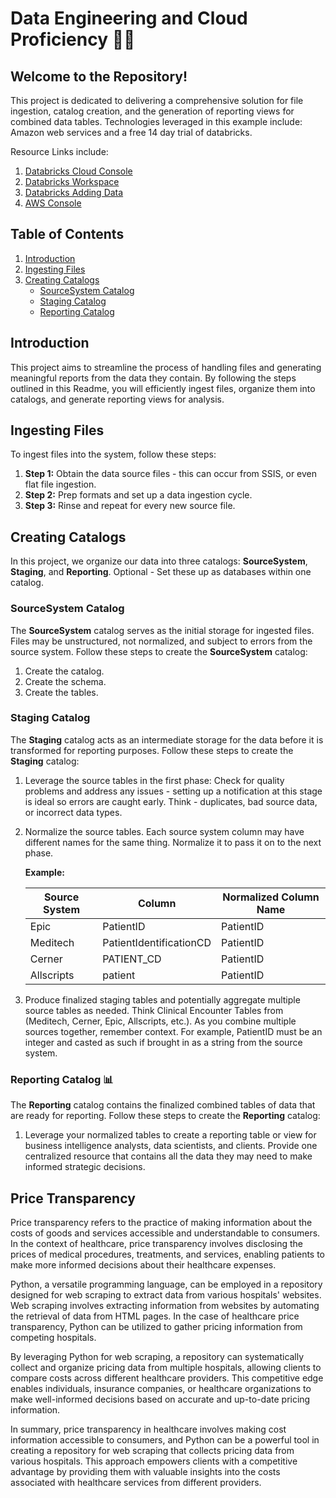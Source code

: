 # Data Engineering and Cloud Proficiency 🧑‍💻

## Welcome to the Repository!

This project is dedicated to delivering a comprehensive solution for file ingestion, catalog creation, and the generation of reporting views for combined data tables. Technologies leveraged in this example include: Amazon web services and a free 14 day trial of databricks.

Resource Links include: 
1. [Databricks Cloud Console](https://accounts.cloud.databricks.com/workspaces/1179215281469068)
2. [Databricks Workspace](https://dbc-f59dffe9-297c.cloud.databricks.com/onboarding?o=5960597514985596#)
3. [Databricks Adding Data](https://dbc-f59dffe9-297c.cloud.databricks.com/dataingestion/add?o=5960597514985596#)
4. [AWS Console](https://us-east-2.console.aws.amazon.com/console/home?region=us-east-2)

## Table of Contents

1. [Introduction](#introduction)
2. [Ingesting Files](#ingesting-files)
3. [Creating Catalogs](#creating-catalogs)
    * [SourceSystem Catalog](#sourcesystem-catalog)
    * [Staging Catalog](#staging-catalog)
    * [Reporting Catalog](#reporting-catalog)

## Introduction <a name="introduction"></a>

This project aims to streamline the process of handling files and generating meaningful reports from the data they contain. By following the steps outlined in this Readme, you will efficiently ingest files, organize them into catalogs, and generate reporting views for analysis.

## Ingesting Files <a name="ingesting-files"></a>

To ingest files into the system, follow these steps:

1. **Step 1:** Obtain the data source files - this can occur from SSIS, or even flat file ingestion.
2. **Step 2:** Prep formats and set up a data ingestion cycle.
3. **Step 3:** Rinse and repeat for every new source file.

## Creating Catalogs <a name="creating-catalogs"></a>

In this project, we organize our data into three catalogs: **SourceSystem**, **Staging**, and **Reporting**. Optional - Set these up as databases within one catalog.

### SourceSystem Catalog <a name="sourcesystem-catalog"></a>

The **SourceSystem** catalog serves as the initial storage for ingested files. Files may be unstructured, not normalized, and subject to errors from the source system. Follow these steps to create the **SourceSystem** catalog:

1. Create the catalog.
2. Create the schema.
3. Create the tables.

### Staging Catalog <a name="staging-catalog"></a>

The **Staging** catalog acts as an intermediate storage for the data before it is transformed for reporting purposes. Follow these steps to create the **Staging** catalog:

1. Leverage the source tables in the first phase: Check for quality problems and address any issues - setting up a notification at this stage is ideal so errors are caught early. Think - duplicates, bad source data, or incorrect data types.
2. Normalize the source tables. Each source system column may have different names for the same thing. Normalize it to pass it on to the next phase.

   **Example:**

   | Source System | Column                  | Normalized Column Name |
   | -------------- | ----------------------- | ----------------------- |
   | Epic           | PatientID               | PatientID               |
   | Meditech       | PatientIdentificationCD | PatientID               |
   | Cerner         | PATIENT_CD              | PatientID               |
   | Allscripts     | patient                 | PatientID               |

3. Produce finalized staging tables and potentially aggregate multiple source tables as needed. Think Clinical Encounter Tables from (Meditech, Cerner, Epic, Allscripts, etc.). As you combine multiple sources together, remember context. For example, PatientID must be an integer and casted as such if brought in as a string from the source system.

### Reporting Catalog 📊 <a name="reporting-catalog"></a>

The **Reporting** catalog contains the finalized combined tables of data that are ready for reporting. Follow these steps to create the **Reporting** catalog:

1. Leverage your normalized tables to create a reporting table or view for business intelligence analysts, data scientists, and clients. Provide one centralized resource that contains all the data they may need to make informed strategic decisions.

## Price Transparency

Price transparency refers to the practice of making information about the costs of goods and services accessible and understandable to consumers. In the context of healthcare, price transparency involves disclosing the prices of medical procedures, treatments, and services, enabling patients to make more informed decisions about their healthcare expenses.

Python, a versatile programming language, can be employed in a repository designed for web scraping to extract data from various hospitals' websites. Web scraping involves extracting information from websites by automating the retrieval of data from HTML pages. In the case of healthcare price transparency, Python can be utilized to gather pricing information from competing hospitals.

By leveraging Python for web scraping, a repository can systematically collect and organize pricing data from multiple hospitals, allowing clients to compare costs across different healthcare providers. This competitive edge enables individuals, insurance companies, or healthcare organizations to make well-informed decisions based on accurate and up-to-date pricing information.

In summary, price transparency in healthcare involves making cost information accessible to consumers, and Python can be a powerful tool in creating a repository for web scraping that collects pricing data from various hospitals. This approach empowers clients with a competitive advantage by providing them with valuable insights into the costs associated with healthcare services from different providers.






